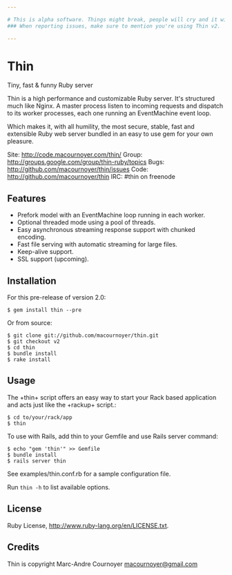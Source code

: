 ```yaml
---

# This is alpha software. Things might break, people will cry and it will be your fault.
### When reporting issues, make sure to mention you're using Thin v2.

---
```


# Thin
Tiny, fast & funny Ruby server

Thin is a high performance and customizable Ruby server. It's structured much like Nginx. A
master process listen to incoming requests and dispatch to its worker processes, each one
running an EventMachine event loop.

Which makes it, with all humility, the most secure, stable, fast and extensible Ruby web server
bundled in an easy to use gem for your own pleasure.

Site:  http://code.macournoyer.com/thin/
Group: http://groups.google.com/group/thin-ruby/topics
Bugs:  http://github.com/macournoyer/thin/issues
Code:  http://github.com/macournoyer/thin
IRC:   #thin on freenode

## Features

 * Prefork model with an EventMachine loop running in each worker.
 * Optional threaded mode using a pool of threads.
 * Easy asynchronous streaming response support with chunked encoding.
 * Fast file serving with automatic streaming for large files.
 * Keep-alive support.
 * SSL support (upcoming).

## Installation
For this pre-release of version 2.0:

    $ gem install thin --pre

Or from source:

    $ git clone git://github.com/macournoyer/thin.git
    $ git checkout v2
    $ cd thin
    $ bundle install
    $ rake install

## Usage
The +thin+ script offers an easy way to start your Rack based application and acts just like
the +rackup+ script.:

    $ cd to/your/rack/app
    $ thin

To use with Rails, add thin to your Gemfile and use Rails server command:

    $ echo "gem 'thin'" >> Gemfile
    $ bundle install
    $ rails server thin

See examples/thin.conf.rb for a sample configuration file.

Run `thin -h` to list available options.

## License
Ruby License, http://www.ruby-lang.org/en/LICENSE.txt.

## Credits
Thin is copyright Marc-Andre Cournoyer <macournoyer@gmail.com>
